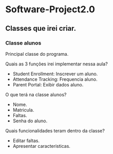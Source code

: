 # Software-Project2.0

## Classes que irei criar.
### Classe alunos
Principal classe do programa. 

Quais as 3 funções irei implementar nessa aula?
* Student Enrollment: Inscrever um aluno.
* Attendance Tracking: Frequencia aluno.
* Parent Portal: Exibir dados aluno.

O que terá na classe alunos?
* Nome.
* Matricula.
* Faltas.
* Senha do aluno.

Quais funcionalidades teram dentro da classe?
* Editar faltas.
* Apresentar caracteristicas.
